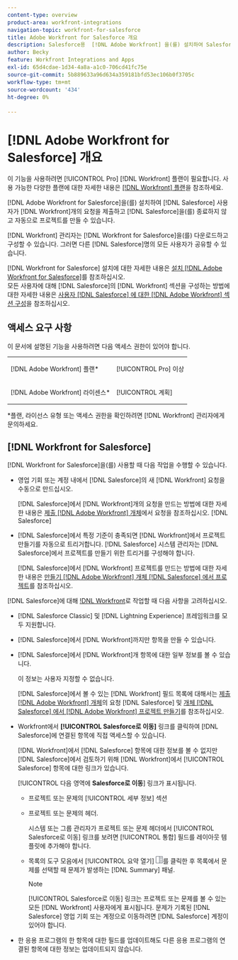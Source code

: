 ```yaml
---
content-type: overview
product-area: workfront-integrations
navigation-topic: workfront-for-salesforce
title: Adobe Workfront for Salesforce 개요
description: Salesforce용  [!DNL Adobe Workfront] 을(를) 설치하여 Salesforce 사용자가  [!DNL Workfront] 요청을 제출하고 Salesforce를 종료하지 않고 프로젝트를 자동으로 만들 수 있도록 할 수 있습니다.
author: Becky
feature: Workfront Integrations and Apps
exl-id: 65d4cdae-1d34-4a8a-a1c0-706cd41fc75e
source-git-commit: 5b889633a96d634a359181bfd53ec106b0f3705c
workflow-type: tm+mt
source-wordcount: '434'
ht-degree: 0%

---
```


# [!DNL Adobe Workfront for Salesforce] 개요

이 기능을 사용하려면 [!UICONTROL Pro] [!DNL Workfront] 플랜이 필요합니다. 사용 가능한 다양한 플랜에 대한 자세한 내용은 [[!DNL Workfront] 플랜](https://www.workfront.com/plans)을 참조하세요.

[!DNL Adobe Workfront for Salesforce]을(를) 설치하여 [!DNL Salesforce] 사용자가 [!DNL Workfront]개의 요청을 제출하고 [!DNL Salesforce]을(를) 종료하지 않고 자동으로 프로젝트를 만들 수 있습니다.

[!DNL Workfront] 관리자는 [!DNL Workfront for Salesforce]을(를) 다운로드하고 구성할 수 있습니다. 그러면 다른 [!DNL Salesforce]명의 모든 사용자가 공유할 수 있습니다.

[!DNL Workfront for Salesforce] 설치에 대한 자세한 내용은 [설치 [!DNL Adobe Workfront for Salesforce]](../../workfront-integrations-and-apps/using-workfront-with-salesforce/install-workfront-for-salesforce.md)를 참조하십시오.\
모든 사용자에 대해 [!DNL Salesforce]의 [!DNL Workfront] 섹션을 구성하는 방법에 대한 자세한 내용은 [사용자 [!DNL Salesforce] 에 대한  [!DNL Adobe Workfront] 섹션 구성](../../workfront-integrations-and-apps/using-workfront-with-salesforce/configure-wf-section-for-salesforce-users.md)을 참조하십시오.

## 액세스 요구 사항

이 문서에 설명된 기능을 사용하려면 다음 액세스 권한이 있어야 합니다.

<table style="table-layout:auto"> 
 <col> 
 <col> 
 <tbody> 
  <tr> 
   <td role="rowheader">[!DNL Adobe Workfront] 플랜*</td> 
   <td> <p>[!UICONTROL Pro] 이상</p> </td> 
  </tr> 
  <tr> 
   <td role="rowheader">[!DNL Adobe Workfront] 라이센스*</td> 
   <td> <p>[!UICONTROL 계획]</p> </td> 
  </tr> 
 </tbody> 
</table>

&#42;플랜, 라이선스 유형 또는 액세스 권한을 확인하려면 [!DNL Workfront] 관리자에게 문의하세요.

## [!DNL Workfront for Salesforce]

[!DNL Workfront for Salesforce]을(를) 사용할 때 다음 작업을 수행할 수 있습니다.

* 영업 기회 또는 계정 내에서 [!DNL Salesforce]의 새 [!DNL Workfront] 요청을 수동으로 만드십시오.

  [!DNL Salesforce]에서 [!DNL Workfront]개의 요청을 만드는 방법에 대한 자세한 내용은 [제출 [!DNL Adobe Workfront] 개체](../../workfront-integrations-and-apps/using-workfront-with-salesforce/submit-workfront-requests-from-salesforce-objects.md)에서 요청을 참조하십시오. [!DNL Salesforce] 

* [!DNL Salesforce]에서 특정 기준이 충족되면 [!DNL Workfront]에서 프로젝트 만들기를 자동으로 트리거합니다. [!DNL Salesforce] 시스템 관리자는 [!DNL Salesforce]에서 프로젝트를 만들기 위한 트리거를 구성해야 합니다.

  [!DNL Salesforce]에서 [!DNL Workfront] 프로젝트를 만드는 방법에 대한 자세한 내용은 [만들기 [!DNL Adobe Workfront] 개체 [!DNL Salesforce] 에서 프로젝트](../../workfront-integrations-and-apps/using-workfront-with-salesforce/create-wf-projects-from-salesforce-objects.md)를 참조하십시오.

[!DNL Salesforce]에 대해 [!DNL Workfront](으)로 작업할 때 다음 사항을 고려하십시오.

* [!DNL Salesforce Classic] 및 [!DNL Lightning Experience] 프레임워크를 모두 지원합니다.
* [!DNL Salesforce]에서 [!DNL Workfront]까지만 항목을 만들 수 있습니다.
* [!DNL Salesforce]에서 [!DNL Workfront]개 항목에 대한 일부 정보를 볼 수 있습니다.

  이 정보는 사용자 지정할 수 없습니다.

  [!DNL Salesforce]에서 볼 수 있는 [!DNL Workfront] 필드 목록에 대해서는 [제출 [!DNL Adobe Workfront] 개체](../../workfront-integrations-and-apps/using-workfront-with-salesforce/submit-workfront-requests-from-salesforce-objects.md)의 요청 [!DNL Salesforce] 및 [개체 [!DNL Salesforce] 에서  [!DNL Adobe Workfront] 프로젝트 만들기](../../workfront-integrations-and-apps/using-workfront-with-salesforce/create-wf-projects-from-salesforce-objects.md)를 참조하십시오.

* Workfront에서 **[!UICONTROL Salesforce로 이동]** 링크를 클릭하여 [!DNL Salesforce]에 연결된 항목에 직접 액세스할 수 있습니다.

  [!DNL Workfront]에서 [!DNL Salesforce] 항목에 대한 정보를 볼 수 없지만 [!DNL Salesforce]에서 검토하기 위해 [!DNL Workfront]에서 [!UICONTROL Salesforce] 항목에 대한 링크가 있습니다.

  [!UICONTROL 다음 영역에 **Salesforce로 이동**] 링크가 표시됩니다.

   * 프로젝트 또는 문제의 [!UICONTROL 세부 정보] 섹션
   * 프로젝트 또는 문제의 헤더.

     시스템 또는 그룹 관리자가 프로젝트 또는 문제 헤더에서 [!UICONTROL Salesforce로 이동] 링크를 보려면 [!UICONTROL 통합] 필드를 레이아웃 템플릿에 추가해야 합니다.
   * 목록의 도구 모음에서 [!UICONTROL 요약 열기] ![](assets/summary-panel-icon.png)를 클릭한 후 목록에서 문제를 선택할 때 문제가 발생하는 [!DNL Summary] 패널.

     >[!NOTE]
     >
     >[!UICONTROL Salesforce로 이동] 링크는 프로젝트 또는 문제를 볼 수 있는 모든 [!DNL Workfront] 사용자에게 표시됩니다. 문제가 기록된 [!DNL Salesforce] 영업 기회 또는 계정으로 이동하려면 [!DNL Salesforce] 계정이 있어야 합니다.

* 한 응용 프로그램의 한 항목에 대한 필드를 업데이트해도 다른 응용 프로그램의 연결된 항목에 대한 정보는 업데이트되지 않습니다.
